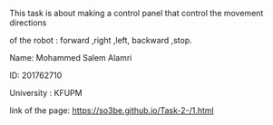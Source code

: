 This task is about making a control panel that control the movement directions

of the robot : forward ,right ,left, backward ,stop.


Name: Mohammed Salem Alamri

ID: 201762710 

University : KFUPM 

link of the page: https://so3be.github.io/Task-2-/1.html






